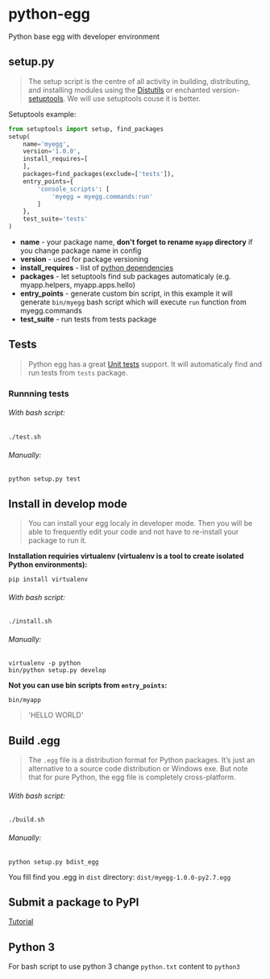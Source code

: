 # python-egg
Python base egg with developer environment


## setup.py

> The setup script is the centre of all activity in building, distributing, and installing modules using the [Distutils](https://docs.python.org/2/distutils/setupscript.html) or enchanted version- [setuptools](http://setuptools.readthedocs.io/en/latest/setuptools.html). We will use setuptools couse it is better.

Setuptools example:

```python
from setuptools import setup, find_packages
setup(
    name='myegg',
    version='1.0.0',
    install_requires=[
    ],
    packages=find_packages(exclude=['tests']),
    entry_points={
        'console_scripts': [
            'myegg = myegg.commands:run'
        ]
    },
    test_suite='tests'
)
```

* **name** - your package name, **don't forget to rename `myapp` directory** if you change package name in config
* **version** - used for package versioning
* **install_requires** - list of [python dependencies](https://pypi.python.org/pypi)
* **packages** - let setuptools find sub packages automaticaly (e.g. myapp.helpers, myapp.apps.hello)
* **entry_points** - generate custom bin script, in this example it will generate `bin/myegg` bash script which will execute `run` function from myegg.commands
* **test_suite** - run tests from tests package

## Tests

> Python egg has a great [Unit tests](https://docs.python.org/2/library/unittest.html) support. It will automaticaly find and run tests from `tests` package.

### Runnning tests

###### With bash script:

```console
./test.sh
```

###### Manually:

```console
python setup.py test
```

## Install in develop mode

> You can install your egg localy in developer mode. Then you will be able to frequently edit your code and not have to re-install your package to run it.

**Installation requiries virtualenv (virtualenv is a tool to create isolated Python environments):**

```console
pip install virtualenv
```

###### With bash script:

```console
./install.sh
```

###### Manually:

```console
virtualenv -p python
bin/python setup.py develop
```

**Not you can use bin scripts from `entry_points`:**

```console
bin/myapp
```

> 'HELLO WORLD'

## Build .egg

> The `.egg` file is a distribution format for Python packages. It’s just an alternative to a source code distribution or Windows exe. But note that for pure Python, the egg file is completely cross-platform.

###### With bash script:

```console
./build.sh
```

###### Manually:

```console
python setup.py bdist_egg
```

You fill find you .egg in `dist` directory: `dist/myegg-1.0.0-py2.7.egg`

## Submit a package to PyPI

[Tutorial](http://peterdowns.com/posts/first-time-with-pypi.html)

## Python 3

For bash script to use python 3 change `python.txt` content to `python3`

